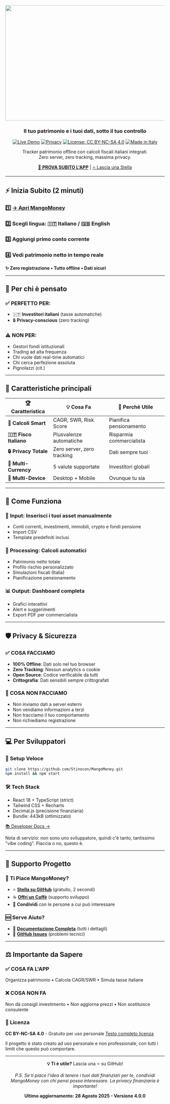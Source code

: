 <!--
 * MangoMoney - Portfolio Tracker
 * Copyright (c) 2025 Stefano Conter
 * Licensed under CC BY-NC-SA 4.0
 * https://creativecommons.org/licenses/by-nc-sa/4.0/
-->
<div align="center">

<img width="1229" height="365" alt="logo" src="https://github.com/user-attachments/assets/00a6e5dc-0151-42c5-bdb8-85457ed33104" />

### Il tuo patrimonio e i tuoi dati, sotto il tuo controllo

[![Live Demo](https://img.shields.io/badge/demo-live-brightgreen)](https://stinocon.github.io/MangoMoney/) [![Privacy](https://img.shields.io/badge/privacy-100%25%20offline-brightgreen)](https://github.com/Stinocon/MangoMoney/blob/main/docs/legal/privacy-policy.md) [![License: CC BY-NC-SA 4.0](https://img.shields.io/badge/License-CC%20BY--NC--SA%204.0-lightgrey.svg)](https://creativecommons.org/licenses/by-nc-sa/4.0/) [![Made in Italy](https://img.shields.io/badge/Made%20in-Italy-green)](https://github.com/Stinocon/MangoMoney)

Tracker patrimonio offline con calcoli fiscali italiani integrati.  
Zero server, zero tracking, massima privacy.

[🚀 **PROVA SUBITO L'APP**](https://stinocon.github.io/MangoMoney/) | [⭐ Lascia una Stella](https://github.com/Stinocon/MangoMoney)

</div>

---

## ⚡ Inizia Subito (2 minuti)

### 1️⃣ [→ Apri MangoMoney](https://stinocon.github.io/MangoMoney/)
### 2️⃣ Scegli lingua: 🇮🇹 Italiano / 🇬🇧 English  
### 3️⃣ Aggiungi primo conto corrente
### 4️⃣ Vedi patrimonio netto in tempo reale

**✨ Zero registrazione • Tutto offline • Dati sicuri**

---

## 🎯 Per chi è pensato

### ✅ **PERFETTO PER:**
- 🇮🇹 **Investitori italiani** (tasse automatiche)
- 🔒 **Privacy-conscious** (zero tracking)

### ⚠️ **NON PER:**
- Gestori fondi istituzionali
- Trading ad alta frequenza  
- Chi vuole dati real-time automatici
- Chi cerca perfezione assoluta
- Pignolazzi (cit.)

---

## 🚀 Caratteristiche principali

| 🏆 Caratteristica | 💡 Cosa Fa | 🎯 Perché Utile |
|-------------------|-------------|------------------|
| **🧮 Calcoli Smart** | CAGR, SWR, Risk Score | Pianifica pensionamento |
| **🇮🇹 Fisco Italiano** | Plusvalenze automatiche | Risparmia commercialista |
| **🔒 Privacy Totale** | Zero server, zero tracking | Dati sempre tuoi |
| **💱 Multi-Currency** | 5 valute supportate | Investitori globali |
| **📱 Multi-Device** | Desktop + Mobile | Ovunque tu sia |

---

## 🔧 Come Funziona

### 📝 **Input**: Inserisci i tuoi asset manualmente
- Conti correnti, investimenti, immobili, crypto e fondi pensione
- Import CSV
- Template predefiniti inclusi

### 🧮 **Processing**: Calcoli automatici
- Patrimonio netto totale
- Profilo rischio personalizzato  
- Simulazioni fiscali (Italia)
- Pianificazione pensionamento

### 📊 **Output**: Dashboard completa
- Grafici interattivi
- Alert e suggerimenti
- Export PDF per commercialista 

---

## 🛡️ Privacy & Sicurezza

### ✅ **COSA FACCIAMO**
- **100% Offline**: Dati solo nel tuo browser
- **Zero Tracking**: Nessun analytics o cookie
- **Open Source**: Codice verificabile da tutti
- **Crittografia**: Dati sensibili sempre crittografati

### 🚨 **COSA NON FACCIAMO**
- Non inviamo dati a server esterni
- Non vendiamo informazioni a terzi  
- Non tracciamo il tuo comportamento
- Non richiediamo registrazione

---

## 💻 Per Sviluppatori

### 🚀 **Setup Veloce**
```bash
git clone https://github.com/Stinocon/MangoMoney.git
npm install && npm start
```

### 🛠️ **Tech Stack**
- React 18 + TypeScript (strict)
- Tailwind CSS + Recharts
- Decimal.js (precisione finanziaria)
- Bundle: 443kB (ottimizzato)

[📚 Developer Docs →](https://github.com/Stinocon/MangoMoney/blob/main/docs/developers/README.md)

Nota di servizio: non sono uno sviluppatore, quindi c'è tanto, tantissimo "vibe coding". Piaccia o no, questo è.

---

## 💪 Supporto Progetto

### 💝 **Ti Piace MangoMoney?**
- ⭐ **[Stella su GitHub](https://github.com/Stinocon/MangoMoney)** (gratuito, 2 secondi)
- ☕ **[Offri un Caffè](https://www.paypal.com/paypalme/stefanoconter)** (supporto sviluppo)
- 📣 **Condividi** con le persone a cui può interessare

### 🆘 **Serve Aiuto?**
- 📖 **[Documentazione Completa](https://github.com/Stinocon/MangoMoney/blob/main/docs/README.md)** (tutti i dettagli)
- 🐛 **[GitHub Issues](https://github.com/Stinocon/MangoMoney/issues)** (problemi tecnici)

---

## ⚖️ Importante da Sapere

### ✅ **COSA FA L'APP**
Organizza patrimonio • Calcola CAGR/SWR • Simula tasse italiane

### ❌ **COSA NON FA** 
Non dà consigli investimento • Non aggiorna prezzi • Non sostituisce consulente

### 📜 **Licenza**
**CC BY-NC-SA 4.0** - Gratuito per uso personale
[Testo completo licenza](https://creativecommons.org/licenses/by-nc-sa/4.0/)

Il progetto è stato creato ad uso personale e non professionale, con tutti i limiti che questo può comportare.

---

<div align="center">

**💡 Ti è utile?** Lascia una ⭐ su GitHub!

*P.S. Se ti piace l'idea di tenere i tuoi dati finanziari per te, condividi MangoMoney con chi pensi possa interessare. La privacy finanziaria è importante!*

**Ultimo aggiornamento: 28 Agosto 2025 - Versione 4.0.0**

</div>